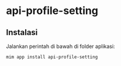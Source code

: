 # api-profile-setting

## Instalasi

Jalankan perintah di bawah di folder aplikasi:

```
mim app install api-profile-setting
```

